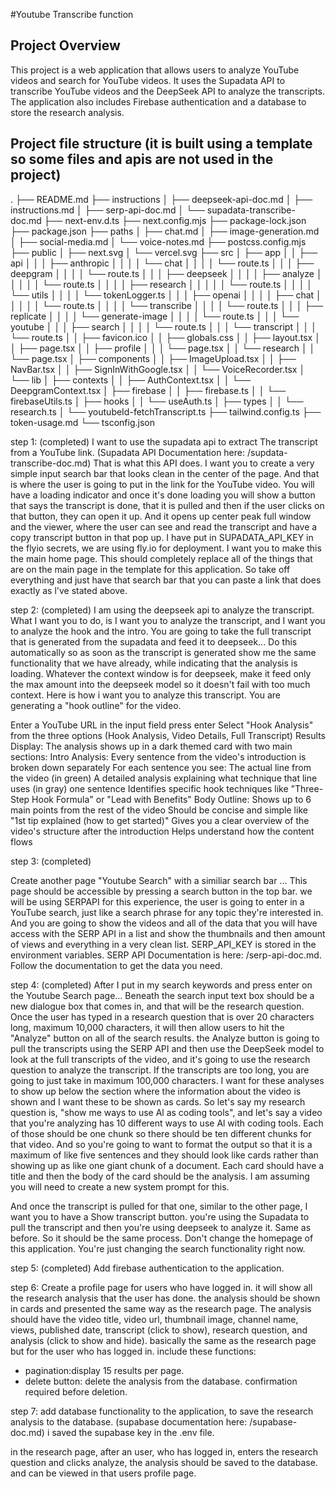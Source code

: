 #Youtube Transcribe function 

## Project Overview

This project is a web application that allows users to analyze YouTube videos and search for YouTube videos. It uses the Supadata API to transcribe YouTube videos and the DeepSeek API to analyze the transcripts. The application also includes Firebase authentication and a database to store the research analysis.

## Project file structure (it is built using a template so some files and apis are not used in the project)
.
├── README.md
├── instructions
│   ├── deepseek-api-doc.md
│   ├── instructions.md
│   ├── serp-api-doc.md
│   └── supadata-transcribe-doc.md
├── next-env.d.ts
├── next.config.mjs
├── package-lock.json
├── package.json
├── paths
│   ├── chat.md
│   ├── image-generation.md
│   ├── social-media.md
│   └── voice-notes.md
├── postcss.config.mjs
├── public
│   ├── next.svg
│   └── vercel.svg
├── src
│   ├── app
│   │   ├── api
│   │   │   ├── anthropic
│   │   │   │   └── chat
│   │   │   │       └── route.ts
│   │   │   ├── deepgram
│   │   │   │   └── route.ts
│   │   │   ├── deepseek
│   │   │   │   ├── analyze
│   │   │   │   │   └── route.ts
│   │   │   │   ├── research
│   │   │   │   │   └── route.ts
│   │   │   │   └── utils
│   │   │   │       └── tokenLogger.ts
│   │   │   ├── openai
│   │   │   │   ├── chat
│   │   │   │   │   └── route.ts
│   │   │   │   └── transcribe
│   │   │   │       └── route.ts
│   │   │   ├── replicate
│   │   │   │   └── generate-image
│   │   │   │       └── route.ts
│   │   │   └── youtube
│   │   │       ├── search
│   │   │       │   └── route.ts
│   │   │       └── transcript
│   │   │           └── route.ts
│   │   ├── favicon.ico
│   │   ├── globals.css
│   │   ├── layout.tsx
│   │   ├── page.tsx
│   │   ├── profile
│   │   │   └── page.tsx
│   │   └── research
│   │       └── page.tsx
│   ├── components
│   │   ├── ImageUpload.tsx
│   │   ├── NavBar.tsx
│   │   ├── SignInWithGoogle.tsx
│   │   └── VoiceRecorder.tsx
│   └── lib
│       ├── contexts
│       │   ├── AuthContext.tsx
│       │   └── DeepgramContext.tsx
│       ├── firebase
│       │   ├── firebase.ts
│       │   └── firebaseUtils.ts
│       ├── hooks
│       │   └── useAuth.ts
│       ├── types
│       │   └── research.ts
│       └── youtubeId-fetchTranscript.ts
├── tailwind.config.ts
├── token-usage.md
└── tsconfig.json

step 1: (completed)
I want to use the supadata api to extract The transcript from a YouTube link. (Supadata API Documentation here: /supdata-transcribe-doc.md) That is what this API does. I want you to create a very simple input search bar that looks clean in the center of the page. And that is where the user is going to put in the link for the YouTube video. You will have a loading indicator and once it's done loading you will show a button that says the transcript is done, that it is pulled and then if the user clicks on that button, they can open it up. And it opens up center peak full window and the viewer, where the user can see and read the transcript and have a copy transcript button in that pop up. I have put in SUPADATA_API_KEY in the flyio secrets, we are using fly.io for deployment. I want you to make this the main home page. This should completely replace all of the things that are on the main page in the template for this application. So take off everything and just have that search bar that you can paste a link that does exactly as l've stated above.


step 2: (completed)
I am using the deepseek api to analyze the transcript.
What I want you to do, is I want you to analyze the transcript, and I want you to analyze the hook and the intro.
You are going to take the full transcript that is generated from the supadata and feed it to deepseek... Do this automatically so as soon as the transcript is generated show me the same functionality that we have already, while indicating that the analysis is loading.
Whatever the context window is for deepseek, make it feed only the max amount into the deepseek model so it doesn't fail with too much context.
Here is how i want you to analyze this transcript. You are generating a "hook outline" for the video. 

Enter a YouTube URL in the input field press enter
Select "Hook Analysis" from the three options (Hook Analysis, Video Details, Full Transcript)
Results Display:
The analysis shows up in a dark themed card with two main sections:
Intro Analysis:
Every sentence from the video's introduction is broken down separately
For each sentence you see:
The actual line from the video (in green)
A detailed analysis explaining what technique that line uses (in gray) one sentence Identifies specific hook techniques like "Three-Step Hook Formula" or "Lead with
Benefits"
Body Outline:
Shows up to 6 main points from the rest of the video
Should be concise and simple like "1st tip explained (how to get started)" Gives you a clear overview of the video's structure after the introduction
Helps understand how the content flows

step 3: (completed)

 Create another page "Youtube Search" with a similiar search bar ... This page should be accessible by pressing a search button in the top bar. we will be using SERPAPI for this experience, the user is going to enter in a YouTube search, just like a search phrase for any topic they're interested in. And you are going to show the videos and all of the data that you will have access with the SERP API in a list and show the thumbnails and then amount of views and everything in a very clean list. SERP_API_KEY is stored in the environment variables. SERP API Documentation is here: /serp-api-doc.md. Follow the documentation to get the data you need.

step 4: (completed)
After I put in my search keywords and press enter on the Youtube Search page... Beneath the search input text box should be a new dialogue box that comes in, and that will be the research question. Once the user has typed in a research question that is over 20 characters long, maximum 10,000 characters, it will then allow users to hit the "Analyze" button on all of the search results. the Analyze button is going to pull the transcripts using the SERP API and then use the DeepSeek model to look at the full transcripts of the video, and it's going to use the research question to analyze the transcript.
If the transcripts are too long, you are going to just take in maximum 100,000 characters. I want for these analyses to show up below the section where the information about the video is shown and I want these to be shown as cards. So let's say my research question is, "show me ways to use Al as coding tools", and let's say a video that you're analyzing has 10 different ways to use Al with coding tools. Each of those should be one chunk so there should be ten different chunks for that video. And so you're going to want to format the output so that it is a maximum of like five sentences and they should look like cards rather than showing up as like one giant chunk of a document. Each card should have a title and then the body of the card should be the analysis. I am assuming you will need to create a new system prompt for this.

And once the transcript is pulled for that one, similar to the other page, I want you to have a Show transcript button. you're using the Supadata to pull the transcript and then you're using deepseek to analyze it. Same as before. So it should be the same process. Don't change the homepage of this application. You're just changing the search functionality right now.

step 5: (completed)
Add firebase authentication to the application.

step 6:
Create a profile page for users who have logged in. it will show all the research analysis that the user has done. the analysis should be shown in cards and presented the same way as the research page. The analysis should have the video title, video url, thumbnail image, channel name, views, published date, transcript (click to show), research question, and analysis (click to show and hide). basically the same as the research page but for the user who has logged in.
include these functions:
- pagination:display 15 results per page.
- delete button: delete the analysis from the database. confirmation required before deletion.




step 7:
add database functionality to the application, to save the research analysis to the database. (supabase documentation here: /supabase-doc.md) i saved the supabase key in the .env file.

in the research page, after an user, who has logged in, enters the research question and clicks analyze, the analysis should be saved to the database. and can be viewed in that users profile page. 

